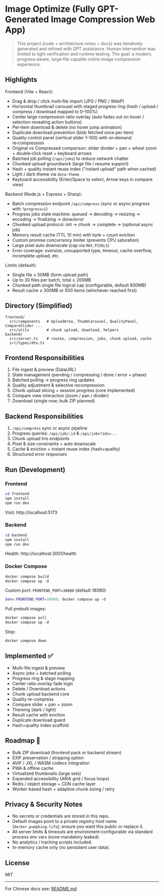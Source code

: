# Image Optimize (Fully GPT-Generated Image Compression Web App)

> This project (code + architecture notes + docs) was iteratively generated and refined with GPT assistance. Human intervention was limited to light verification and runtime testing. The goal: a modern, progress‑aware, large‑file capable online image compression experience.

## Highlights

Frontend (Vite + React):
- Drag & drop / click multi‑file import (JPG / PNG / WebP)
- Horizontal thumbnail carousel with staged progress ring (hash / upload / compress / download mapped to 0–100%)
- Center large compression ratio overlay (auto fades out on hover / selection revealing action buttons)
- Per‑item download & delete (no hover jump animation)
- Duplicate download prevention (blob fetched once per item)
- Quality control panel (vertical slider 1–100) with on‑demand re‑compression
- Original vs Compressed comparison: slider divider + pan + wheel zoom + double‑click reset + keyboard arrows
- Batched job polling (`/api/jobs`) to reduce network chatter
- Chunked upload groundwork (large file / resume support)
- Hash + quality instant reuse index ("instant upload" path when cached)
- Light / dark theme via `data-theme`
- Keyboard accessibility (Enter/Space to select, Arrow keys in compare view)

Backend (Node.js + Express + Sharp):
- Batch compression endpoint `/api/compress` (sync or async progress with `?progress=1`)
- Progress jobs state machine: queued → decoding → resizing → encoding → finalizing → done/error
- Chunked upload protocol: init → chunk → complete → (optional async job)
- Memory result cache (TTL 10 min) with byte + count eviction
- Custom promise concurrency limiter (prevents CPU saturation)
- Large pixel auto downscale (cap via `MAX_PIXELS`)
- Error coverage: oversize, unsupported type, timeout, cache overflow, incomplete upload, etc.

Limits (default):
- Single file ≤ 50MB (form upload path)
- Up to 30 files per batch, total ≤ 200MB
- Chunked path single file logical cap (configurable, default 800MB)
- Result cache ≤ 300MB or 500 items (whichever reached first)

## Directory (Simplified)
```
frontend/
  src/components   # UploadArea, ThumbCarousel, QualityPanel, CompareSlider ...
  src/utils        # chunk upload, download, helpers
backend/
  src/server.ts    # routes, compression, jobs, chunk upload, cache
  src/types/dto.ts
```

## Frontend Responsibilities
1. File ingest & preview (DataURL)
2. State management (pending / compressing / done / error + phase)
3. Batched polling → progress ring updates
4. Quality adjustment & selective recompression
5. Chunk upload slicing + session progress (core implemented)
6. Compare view interaction (zoom / pan / divider)
7. Download (single now; bulk ZIP planned)

## Backend Responsibilities
1. `/api/compress` sync or async pipeline
2. Progress queries: `/api/job/:id` & `/api/jobs?ids=...`
3. Chunk upload trio endpoints
4. Pixel & size constraints + auto downscale
5. Cache & eviction + instant reuse index (hash+quality)
6. Structured error responses

## Run (Development)
### Frontend
```powershell
cd frontend
npm install
npm run dev
```
Visit: http://localhost:5173

### Backend
```powershell
cd backend
npm install
npm run dev
```
Health: http://localhost:3001/health

### Docker Compose
```powershell
docker compose build
docker compose up -d
```
Custom port: `FRONTEND_PORT=30080` (default 18080)
```powershell
$env:FRONTEND_PORT=30080; docker compose up -d
```
Pull prebuilt images:
```powershell
docker compose pull
docker compose up -d
```
Stop:
```powershell
docker compose down
```

## Implemented ✅
- Multi-file ingest & preview
- Async jobs + batched polling
- Progress ring & stage mapping
- Center ratio overlay fade logic
- Delete / Download actions
- Chunk upload backend core
- Quality re-compress
- Compare slider + pan + zoom
- Theming (dark / light)
- Result cache with eviction
- Duplicate download guard
- Hash+quality index scaffold

## Roadmap 🔧
- Bulk ZIP download (frontend pack or backend stream)
- EXIF preservation / stripping option
- AVIF / JXL / WASM codecs integration
- PWA & offline cache
- Virtualized thumbnails (large sets)
- Expanded accessibility (ARIA grid / focus loops)
- Redis / object storage + CDN cache layer
- Worker-based hash + adaptive chunk sizing / retry

## Privacy & Security Notes
- No secrets or credentials are stored in this repo.
- Default images point to a private registry host name (`docker.pumpking.life`); ensure you want this public or replace it.
- All server limits & timeouts are environment‑configurable via standard process env vars (none mandatory leaked).
- No analytics / tracking scripts included.
- In-memory cache only (no persistent user data).

## License
MIT

---
For Chinese docs see: [README.md](./README.md)
